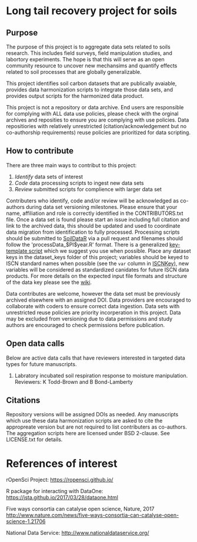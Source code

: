 # Long tail recovery project for soils

## Purpose

The purpose of this project is to aggregate data sets related to soils research. This includes field surveys, field manipulation studies, and labortory experiments. 
The hope is that this will serve as an open community resource to uncover new mechansims and quantify effects related to soil processes that are globally generalizable.

This project identifies soil carbon datasets that are publically avaiable, provides data harmonization scripts to integrate those data sets, and provides output scripts for the harmonized data product.

This project is not a repository or data archive.
End users are responsible for complying with ALL data use policies, please check with the orginal archives and reposities to ensure you are complying with use policies.
Data repositiories with relatively unrestricted (citation/acknowledgement but no co-authorship requirements) reuse policies are prioritized for data scripting.

## How to contribute

There are three main ways to contribut to this project:
1) *Identify* data sets of interest
2) *Code* data processing scripts to ingest new data sets
3) *Review* submitted scripts for complience with larger data set


Contributers who identify, code and/or review will be acknowledged as co-authors during data set versioning milestones. Please ensure that your name, affiliation and role is correctly identified in the CONTRIBUTORS.txt file. 
Once a data set is found please start an issue including full citation and link to the archived data, this should be updated and used to coordinate data migration from identification to fully processed.
Processing scripts should be submitted to [SoilDataR](https://github.com/ktoddbrown/soilDataR) via a pull request and filenames should follow the 'processData_\$PI\$year.R' format.
There is a generalized [key-template script](https://github.com/ktoddbrown/soilDataR/blob/master/R/processData_Templet.R) which we suggest you use when possible.
Place any dataset keys in the dataset_keys folder of this project; variables should be keyed to ISCN standard names when possible (see the `var` column in [ISCNKey](https://github.com/ktoddbrown/soils-long-tail-recovery/blob/master/dataset_keys/ISCNKey.xlsx)), new variables will be considered as standardized canidates for future ISCN data products. For more details on the expected input file formats and structure of the data key please see the [wiki](https://github.com/ktoddbrown/soils-long-tail-recovery/wiki).

Data contributes are welcome, however the data set must be previously archived elsewhere with an assigned DOI.
Data providers are encouraged to collaborate with coders to ensure correct data ingestion.
Data sets with unrestricted reuse policies are priority incorperation in this project.
Data may be excluded from versioning due to data permissions and study authors are encouraged to check permissions before publication.

## Open data calls
Below are active data calls that have reviewers interested in targeted data types for future manuscripts.

1) Labratory incubated soil respiration response to moisture manipulation. Reviewers: K Todd-Brown and B Bond-Lamberty

## Citations
Repository versions will be assigned DOIs as needed.
Any manuscripts which use these data harmonization scripts are asked to cite the appropreate version but are not required to list contributers as co-authors.
The aggregation scripts here are licensed under BSD 2-clause. See LICENSE.txt for details.

# References of interest

rOpenSci Project: https://ropensci.github.io/

R package for interacting with DataOne: https://jsta.github.io/2017/03/28/dataone.html

Five ways consortia can catalyse open science, Nature, 2017 http://www.nature.com/news/five-ways-consortia-can-catalyse-open-science-1.21706

National Data Service: http://www.nationaldataservice.org/
